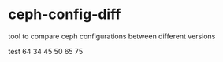 # ceph-config-diff
tool to compare ceph configurations between different versions

test 64 34 45 50 65 75

